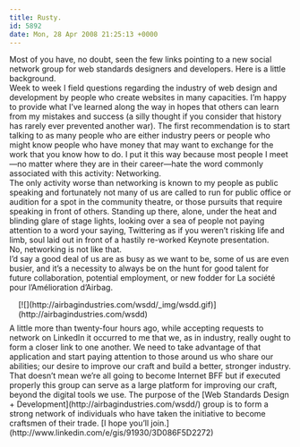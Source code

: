 ```yaml
---
title: Rusty.
id: 5892
date: Mon, 28 Apr 2008 21:25:13 +0000
---
```


Most of you have, no doubt, seen the few links pointing to a new social network group for web standards designers and developers. Here is a little background.  
 Week to week I field questions regarding the industry of web design and development by people who create websites in many capacities. I’m happy to provide what I’ve learned along the way in hopes that others can learn from my mistakes and success (a silly thought if you consider that history has rarely ever prevented another war). The first recommendation is to start talking to as many people who are either industry peers or people who might know people who have money that may want to exchange for the work that you know how to do. I put it this way because most people I meet—no matter where they are in their career—hate the word commonly associated with this activity: Networking.  
 The only activity worse than networking is known to my people as public speaking and fortunately not many of us are called to run for public office or audition for a spot in the community theatre, or those pursuits that require speaking in front of others. Standing up there, alone, under the heat and blinding glare of stage lights, looking over a sea of people not paying attention to a word your saying, Twittering as if you weren’t risking life and limb, soul laid out in front of a hastily re-worked Keynote presentation.  
 No, networking is not like that.  
 I’d say a good deal of us are as busy as we want to be, some of us are even busier, and it’s a necessity to always be on the hunt for good talent for future collaboration, potential employment, or new fodder for La société pour l’Amélioration d’Airbag.

<div style="float:right;padding:0 0 8px 16px;">[![](http://airbagindustries.com/wsdd/_img/wsdd.gif)](http://airbagindustries.com/wsdd)</div> A little more than twenty-four hours ago, while accepting requests to network on LinkedIn it occurred to me that we, as in industry, really ought to form a closer link to one another. We need to take advantage of that application and start paying attention to those around us who share our abilities; our desire to improve our craft and build a better, stronger industry. That doesn’t mean we’re all going to become Internet <span class="caps">BFF</span> but if executed properly this group can serve as a large platform for improving our craft, beyond the digital tools we use.  
 The purpose of the [Web Standards Design + Development](http://airbagindustries.com/wsdd/) group is to form a strong network of individuals who have taken the initiative to become craftsmen of their trade. [I hope you’ll join.](http://www.linkedin.com/e/gis/91930/3D086F5D2272)


